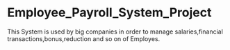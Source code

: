 # Employee_Payroll_System_Project
This System is used by big companies in order to manage salaries,financial transactions,bonus,reduction 
and so on of Employes.
